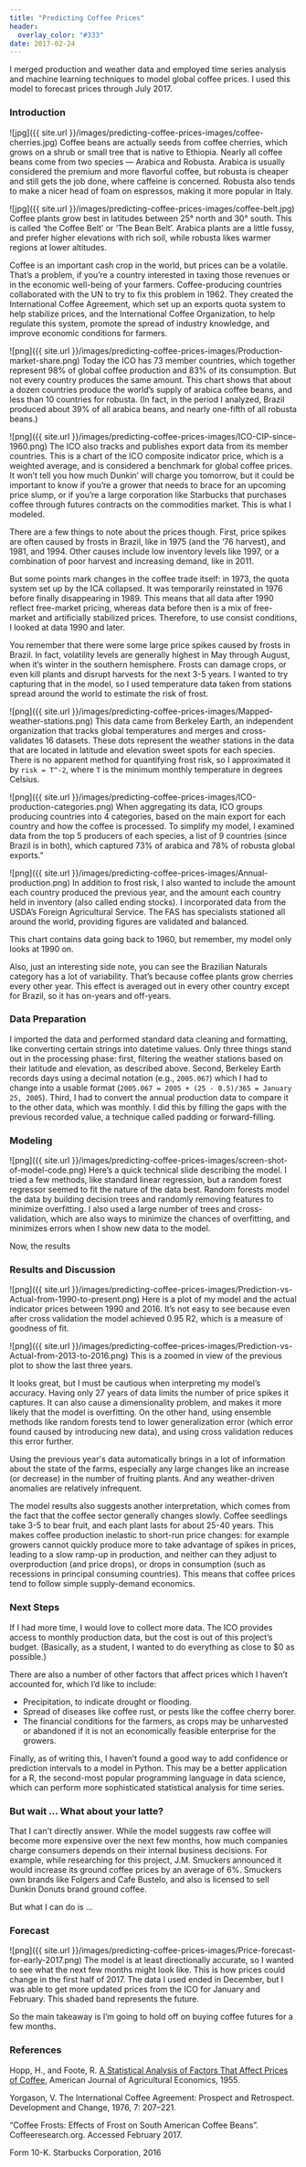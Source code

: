 ```yaml
---
title: "Predicting Coffee Prices"
header:
  overlay_color: "#333"
date: 2017-02-24
---
```




I merged production and weather data and employed time series analysis and machine learning techniques to model global coffee prices. I used this model to forecast prices through July 2017.

### Introduction


![jpg]({{ site.url }}/images/predicting-coffee-prices-images/coffee-cherries.jpg)
Coffee beans are actually seeds from coffee cherries, which grows on a shrub or small tree that is native to Ethiopia. Nearly all coffee beans come from two species — Arabica and Robusta. Arabica is usually considered the premium and more flavorful coffee, but robusta is cheaper and still gets the job done, where caffeine is concerned. Robusta also tends to make a nicer head of foam on espressos, making it more popular in Italy.


![jpg]({{ site.url }}/images/predicting-coffee-prices-images/coffee-belt.jpg)
Coffee plants grow best in latitudes between 25° north and 30° south. This is called ‘the Coffee Belt’ or ‘The Bean Belt’. Arabica plants are a little fussy, and prefer higher elevations with rich soil, while robusta likes warmer regions at lower altitudes.

Coffee is an important cash crop in the world, but prices can be a volatile. That’s a problem, if you’re a country interested in taxing those revenues or in the economic well-being of your farmers. Coffee-producing countries collaborated with the UN to try to fix this problem in 1962. They created the International Coffee Agreement, which set up an exports quota system to help stabilize prices, and the International Coffee Organization, to help regulate this system, promote the spread of industry knowledge, and improve economic conditions for farmers.

![png]({{ site.url }}/images/predicting-coffee-prices-images/Production-market-share.png)
Today the ICO has 73 member countries, which together represent 98% of global coffee production and 83% of its consumption. But not every country produces the same amount. This chart shows that about a dozen countries produce the world’s supply of arabica coffee beans, and less than 10 countries for robusta. (In fact, in the period I analyzed, Brazil produced about 39% of all arabica beans, and nearly one-fifth of all robusta beans.)

![png]({{ site.url }}/images/predicting-coffee-prices-images/ICO-CIP-since-1960.png)
The ICO also tracks and publishes export data from its member countries. This is a chart of the ICO composite indicator price, which is a weighted average, and is considered a benchmark for global coffee prices. It won’t tell you how much Dunkin’ will charge you tomorrow, but it could be important to know if you’re a grower that needs to brace for an upcoming price slump, or if you’re a large corporation like Starbucks that purchases coffee through futures contracts on the commodities market. This is what I modeled.

There are a few things to note about the prices though. First, price spikes are often caused by frosts in Brazil, like in 1975 (and the ‘76 harvest), and 1981, and 1994. Other causes include low inventory levels like 1997, or a combination of poor harvest and increasing demand, like in 2011.

But some points mark changes in the coffee trade itself: in 1973, the quota system set up by the ICA collapsed. It was temporarily reinstated in 1976 before finally disappearing in 1989. This means that all data after 1990 reflect free-market pricing, whereas data before then is a mix of free-market and artificially stabilized prices. Therefore, to use consist conditions, I looked at data 1990 and later.

You remember that there were some large price spikes caused by frosts in Brazil. In fact, volatility levels are generally highest in May through August, when it’s winter in the southern hemisphere. Frosts can damage crops, or even kill plants and disrupt harvests for the next 3-5 years. I wanted to try capturing that in the model, so I used temperature data taken from stations spread around the world to estimate the risk of frost.


![png]({{ site.url }}/images/predicting-coffee-prices-images/Mapped-weather-stations.png)
This data came from Berkeley Earth, an independent organization that tracks global temperatures and merges and cross-validates 16 datasets. These dots represent the weather stations in the data that are located in latitude and elevation sweet spots for each species. There is no apparent method for quantifying frost risk, so I approximated it by `risk = T^-2`, where `T` is the minimum monthly temperature in degrees Celsius.

![png]({{ site.url }}/images/predicting-coffee-prices-images/ICO-production-categories.png)
When aggregating its data, ICO groups producing countries into 4 categories, based on the main export for each country and how the coffee is processed. To simplify my model, I examined data from the top 5 producers of each species, a list of 9 countries (since Brazil is in both), which captured 73% of arabica and 78% of robusta global exports.”

![png]({{ site.url }}/images/predicting-coffee-prices-images/Annual-production.png)
In addition to frost risk, I also wanted to include the amount each country produced the previous year, and the amount each country held in inventory (also called ending stocks). I incorporated data from the USDA’s Foreign Agricultural Service. The FAS has specialists stationed all around the world, providing figures are validated and balanced.

This chart contains data going back to 1960, but remember, my model only looks at 1990 on.

Also, just an interesting side note, you can see the Brazilian Naturals category has a lot of variability. That’s because coffee plants grow cherries every other year. This effect is averaged out in every other country except for Brazil, so it has on-years and off-years.

### Data Preparation

I imported the data and performed standard data cleaning and formatting, like converting certain strings into datetime values. Only three things stand out in the processing phase: first, filtering the weather stations based on their latitude and elevation, as described above. Second, Berkeley Earth records days using a decimal notation (e.g., `2005.067`) which I had to change into a usable format (`2005.067 = 2005 + (25 - 0.5)/365 = January 25, 2005`). Third, I had to convert the annual production data to compare it to the other data, which was monthly. I did this by filling the gaps with the previous recorded value, a technique called padding or forward-filling.

### Modeling

![png]({{ site.url }}/images/predicting-coffee-prices-images/screen-shot-of-model-code.png)
Here’s a quick technical slide describing the model. I tried a few methods, like standard linear regression, but a random forest regressor seemed to fit the nature of the data best. Random forests model the data by building decision trees and randomly removing features to minimize overfitting. I also used a large number of trees and cross-validation, which are also ways to minimize the chances of overfitting, and minimizes errors when I show new data to the model.

Now, the results

### Results and Discussion
![png]({{ site.url }}/images/predicting-coffee-prices-images/Prediction-vs-Actual-from-1990-to-present.png)
Here is a plot of my model and the actual indicator prices between 1990 and 2016. It’s not easy to see because even after cross validation the model achieved 0.95 R2, which is a measure of goodness of fit.

![png]({{ site.url }}/images/predicting-coffee-prices-images/Prediction-vs-Actual-from-2013-to-2016.png)
This is a zoomed in view of the previous plot to show the last three years.

It looks great, but I must be cautious when interpreting my model’s accuracy. Having only 27 years of data limits the number of price spikes it captures. It can also cause a dimensionality problem, and makes it more likely that the model is overfitting. On the other hand, using ensemble methods like random forests tend to lower generalization error (which error found caused by introducing new data), and using cross validation reduces this error further.

Using the previous year's data automatically brings in a lot of information about the state of the farms, especially any large changes like an increase (or decrease) in the number of fruiting plants. And any weather-driven anomalies are relatively infrequent.

The model results also suggests another interpretation, which comes from the fact that the coffee sector generally changes slowly. Coffee seedlings take 3-5 to bear fruit, and each plant lasts for about 25-40 years. This makes coffee production inelastic to short-run price changes: for example growers cannot quickly produce more to take advantage of spikes in prices, leading to a slow ramp-up in production, and neither can they adjust to overproduction (and price drops), or drops in consumption (such as recessions in principal consuming countries). This means that coffee prices tend to follow simple supply-demand economics.

### Next Steps

If I had more time, I would love to collect more data. The ICO provides access to monthly production data, but the cost is out of this project’s budget. (Basically, as a student, I wanted to do everything as close to $0 as possible.)

There are also a number of other factors that affect prices which I haven’t accounted for, which I’d like to include:
* Precipitation, to indicate drought or flooding.
* Spread of diseases like coffee rust, or pests like the coffee cherry borer.
* The financial conditions for the farmers, as crops may be unharvested or abandoned if it is not an economically feasible enterprise for the growers.

Finally, as of writing this, I haven’t found a good way to add confidence or prediction intervals to a model in Python. This may be a better application for a R, the second-most popular programming language in data science, which can perform more sophisticated statistical analysis for time series.

### But wait … What about your latte?

That I can't directly answer. While the model suggests raw coffee will become more expensive over the next few months, how much companies charge consumers depends on their internal business decisions. For example, while researching for this project, J.M. Smuckers announced it would increase its ground coffee prices by an average of 6%. Smuckers own brands like Folgers and Cafe Bustelo, and also is licensed to sell Dunkin Donuts brand ground coffee.

But what I can do is …

### Forecast

![png]({{ site.url }}/images/predicting-coffee-prices-images/Price-forecast-for-early-2017.png)
The model is at least directionally accurate, so I wanted to see what the next few months might look like. This is how prices could change in the first half of 2017. The data I used ended in December, but I was able to get more updated prices from the ICO for January and February. This shaded band represents the future.

So the main takeaway is I’m going to hold off on buying coffee futures for a few months.

### References

Hopp, H., and Foote, R. <a href="http://econpapers.repec.org/RePEc:oup:ajagec:v:37:y:1955:i:3:p:429-438.">A Statistical Analysis of Factors That Affect Prices of Coffee</a>, American Journal of Agricultural Economics, 1955.

Yorgason, V. The International Coffee Agreement: Prospect and Retrospect. Development and Change, 1976, 7: 207–221.

“Coffee Frosts: Effects of Frost on South American Coffee Beans”. Coffeeresearch.org. Accessed February 2017.

Form 10-K. Starbucks Corporation, 2016
